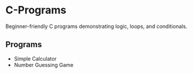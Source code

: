 # C-Programs
Beginner-friendly C programs demonstrating logic, loops, and conditionals.

## Programs
- Simple Calculator
- Number Guessing Game
